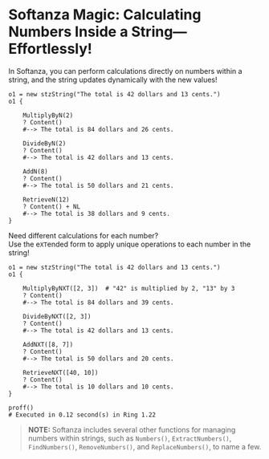 # Softanza Magic: Calculating Numbers Inside a String—Effortlessly!

In Softanza, you can perform calculations directly on numbers within a string,  and the string updates dynamically with the new values!

```ring
o1 = new stzString("The total is 42 dollars and 13 cents.")
o1 {

	MultiplyByN(2)
	? Content()
	#--> The total is 84 dollars and 26 cents.

	DivideByN(2)
	? Content()
	#--> The total is 42 dollars and 13 cents.

	AddN(8)
	? Content()
	#--> The total is 50 dollars and 21 cents.

	RetrieveN(12)
	? Content() + NL
	#--> The total is 38 dollars and 9 cents.
}
```

Need different calculations for each number?  
Use the e`XT`ended form to apply unique operations to each number in the string!

```ring
o1 = new stzString("The total is 42 dollars and 13 cents.")
o1 {

	MultiplyByNXT([2, 3])  # "42" is multiplied by 2, "13" by 3
	? Content()
	#--> The total is 84 dollars and 39 cents.

	DivideByNXT([2, 3])
	? Content()
	#--> The total is 42 dollars and 13 cents.

	AddNXT([8, 7])
	? Content()
	#--> The total is 50 dollars and 20 cents.

	RetrieveNXT([40, 10])
	? Content()
	#--> The total is 10 dollars and 10 cents.
}

proff()
# Executed in 0.12 second(s) in Ring 1.22
```

> **NOTE:** Softanza includes several other functions for managing numbers within strings, such as `Numbers()`, `ExtractNumbers()`, `FindNumbers()`, `RemoveNumbers()`, and `ReplaceNumbers()`, to name a few.